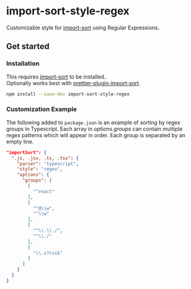 # import-sort-style-regex

Customizable style for [import-sort](https://github.com/renke/import-sort) using Regular Expressions.

## Get started

### **Installation**

This requires [import-sort](https://www.npmjs.com/package/import-sort) to be installed..\
Optionally works best with [prettier-plugin-import-sort](https://www.npmjs.com/package/prettier-plugin-import-sort).

```bash
npm install --save-dev import-sort-style-regex
```

### Customization Example

The following added to `package.json` is an example of sorting by regex groups in Typescript. Each array in _options.groups_ can contain multiple regex patterns which will appear in order. Each group is separated by an empty line.

```json
"importSort": {
  ".js, .jsx, .ts, .tsx": {
    "parser": "typescript",
    "style": "regex",
    "options": {
      "groups": [
        [
          "^react"
        ],
        [
          "^@\\w",
          "^\\w"
        ],
        [
          "^\\.\\./",
          "^\\./"
        ],
        [
          "\\.s?css$"
        ]
      ]
    }
  }
}
```
